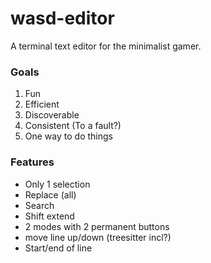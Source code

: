 # wasd-editor
A terminal text editor for the minimalist gamer.

### Goals
1. Fun
2. Efficient
3. Discoverable
4. Consistent (To a fault?)
5. One way to do things

### Features
- Only 1 selection
- Replace (all)
- Search
- Shift extend
- 2 modes with 2 permanent buttons
- move line up/down (treesitter incl?)
- Start/end of line
